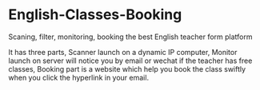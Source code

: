 # English-Classes-Booking
Scaning, filter, monitoring, booking the best English teacher form platform

It has three parts, Scanner launch on a dynamic IP computer, Monitor launch on server will notice you by email or wechat if the teacher has free classes, Booking part is a website which help you book the class swiftly when you click the hyperlink in your email.

